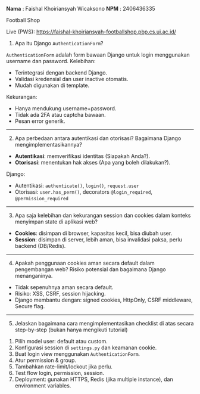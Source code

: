 **Nama** : Faishal Khoiriansyah Wicaksono
**NPM** : 2406436335

Football Shop

Live (PWS): https://faishal-khoiriansyah-footballshop.pbp.cs.ui.ac.id/  

1) Apa itu Django `AuthenticationForm`?

`AuthenticationForm` adalah form bawaan Django untuk login menggunakan username dan password. Kelebihan:

* Terintegrasi dengan backend Django.
* Validasi kredensial dan user inactive otomatis.
* Mudah digunakan di template.

Kekurangan:

* Hanya mendukung username+password.
* Tidak ada 2FA atau captcha bawaan.
* Pesan error generik.

---

2) Apa perbedaan antara autentikasi dan otorisasi? Bagaimana Django mengimplementasikannya?

* **Autentikasi**: memverifikasi identitas (Siapakah Anda?).
* **Otorisasi**: menentukan hak akses (Apa yang boleh dilakukan?).

Django:

* Autentikasi: `authenticate()`, `login()`, `request.user`
* Otorisasi: `user.has_perm()`, decorators `@login_required`, `@permission_required`

---

3) Apa saja kelebihan dan kekurangan session dan cookies dalam konteks menyimpan state di aplikasi web?

* **Cookies**: disimpan di browser, kapasitas kecil, bisa diubah user.
* **Session**: disimpan di server, lebih aman, bisa invalidasi paksa, perlu backend (DB/Redis).

---

4) Apakah penggunaan cookies aman secara default dalam pengembangan web? Risiko potensial dan bagaimana Django menanganinya.

* Tidak sepenuhnya aman secara default.
* Risiko: XSS, CSRF, session hijacking.
* Django membantu dengan: signed cookies, HttpOnly, CSRF middleware, Secure flag.

---

5) Jelaskan bagaimana cara mengimplementasikan checklist di atas secara step-by-step (bukan hanya mengikuti tutorial)

1. Pilih model user: default atau custom.
2. Konfigurasi session di `settings.py` dan keamanan cookie.
3. Buat login view menggunakan `AuthenticationForm`.
4. Atur permission & group.
5. Tambahkan rate-limit/lockout jika perlu.
6. Test flow login, permission, session.
7. Deployment: gunakan HTTPS, Redis (jika multiple instance), dan environment variables.


